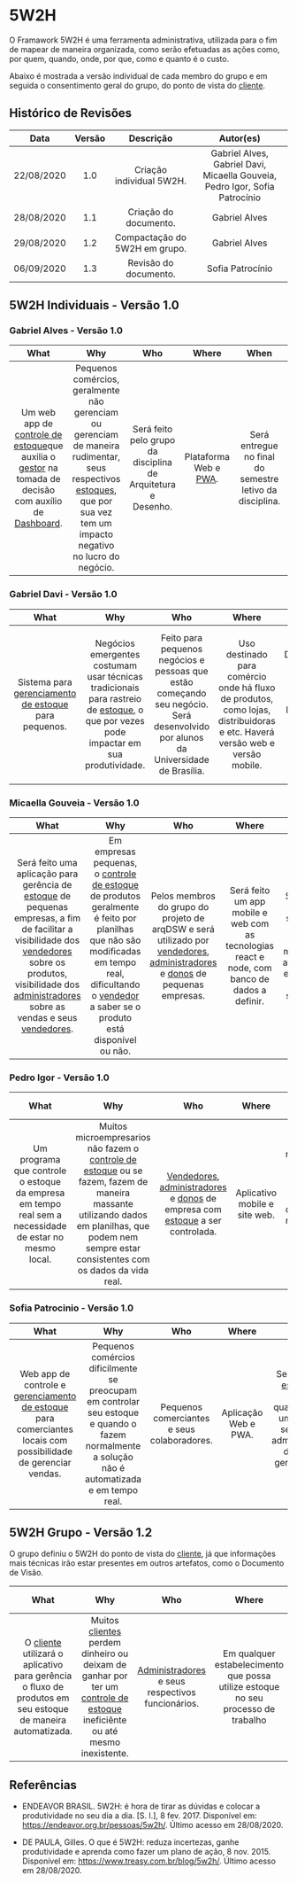 # 5W2H

O Framawork 5W2H é uma ferramenta administrativa, utilizada para o fim de mapear de maneira organizada, como serão efetuadas as ações como, por quem, quando, onde, por que, como e quanto é o custo.

Abaixo é mostrada a versão individual de cada membro do grupo e em seguida o consentimento geral do grupo, do ponto de vista do [cliente](Modeling/objeto?id=usuário).

## Histórico de Revisões

|    Data    | Versão |         Descrição         |           Autor(es)            |
| :--------: | :----: | :-----------------------: | :----------------------------: |
| 22/08/2020 |  1.0   |  Criação individual 5W2H.  | Gabriel Alves, Gabriel Davi, Micaella Gouveia, Pedro Igor, Sofia Patrocínio |
| 28/08/2020 |  1.1   |  Criação do documento.  | Gabriel Alves | 
| 29/08/2020 |  1.2   |  Compactação do 5W2H em grupo. | Gabriel Alves |
| 06/09/2020 |  1.3   |  Revisão do documento. | Sofia Patrocínio |


## 5W2H Individuais - Versão 1.0

### Gabriel Alves - Versão 1.0

| What | Why | Who | Where | When | How | How Much|
| :---:| :---:| :---:| :---:| :---:| :---:| :---:|
| Um web app de [controle de estoque](Modeling/verbo?id=Controle-de-Estoque)que auxilia o [gestor](Modeling/objeto?id=Owner) na tomada de decisão com auxílio de [Dashboard](Modeling/objeto?id=Dashboard). | Pequenos comércios, geralmente não gerenciam ou gerenciam de maneira rudimentar, seus respectivos [estoques](Modeling/objeto?id=Estoque), que por sua vez tem um impacto negativo no lucro do negócio. | Será feito pelo grupo da disciplina de Arquitetura e Desenho. | Plataforma Web e [PWA](Modeling/objeto?id=PWA). | Será entregue no final do semestre letivo da disciplina. | Através do  [navegador](Modeling/objeto?id=Navegador) e dispositívos mobile. | Para os [usuários](Modeling/objeto?id=usuário)  inicialmente gratuito, e para o desenvolvimento possíveis custos de host dos serviços. |

### Gabriel Davi - Versão 1.0

| What | Why | Who | Where | When | How | How Much|
| :---:| :---:| :---:| :---:| :---:| :---:| :---:|
| Sistema para [gerenciamento de estoque](Modeling/verbo?id=Controle-de-Estoque) para pequenos.| Negócios emergentes costumam usar técnicas tradicionais para rastreio de [estoque](Modeling/objeto?id=Estoque), o que por vezes pode impactar em sua produtividade. |Feito para pequenos negócios e pessoas que estão começando seu negócio. Será desenvolvido por alunos da Universidade de Brasília. | Uso destinado para comércio onde há fluxo de produtos, como lojas, distribuidoras e etc. Haverá versão web e versão mobile.|Desenvolvimento previsto para o segundo semestre de 2020. Seu lançamento está previsto para o primeiro semestre de 2021. |Utilizaremos ferramentas de desenvolvimento web, mobile e para api utilizaremos o rest. |Seu custo será variável, contabilizado de acordo com o número de funcionários que serão cadastrados na aplicação e o tamanho do estoque que será administrado. |

### Micaella Gouveia - Versão 1.0

| What | Why | Who | Where | When | How | How Much|
| :---:| :---:| :---:| :---:| :---:| :---:| :---:|
| Será feito uma aplicação para gerência de [estoque](Modeling/objeto?id=Estoque) de pequenas empresas, a fim de facilitar a visibilidade dos [vendedores](Modeling/objeto?id=Seller) sobre os produtos, visibilidade dos [administradores](Modeling/objeto?id=Admin) sobre as vendas e seus [vendedores](Modeling/objeto?id=Seller). | Em empresas pequenas, o [controle de estoque](Modeling/verbo?id=Controle-de-Estoque) de produtos geralmente é feito por planilhas que não são modificadas em tempo real, dificultando o [vendedor](Modeling/objeto?id=Seller) a saber se o produto está disponível ou não. | Pelos membros do grupo do projeto de arqDSW e será utilizado por [vendedores](Modeling/objeto?id=Seller), [administradores](Modeling/objeto?id=Admin) e [donos](Modeling/objeto?id=Owner) de pequenas empresas. | Será feito um app mobile e web com as tecnologias react e node, com banco de dados a definir. | Será feito no 2o semestre de 2020 pela matéria de arquitetura e desenho de software. | O aplicativo funcionará como um visualizador de [estoque](Modeling/objeto?id=Estoque), além de gestão do [estoque](Modeling/objeto?id=Estoque), em que o [vendedor](Modeling/objeto?id=Seller) poderá remover itens do [estoque](Modeling/objeto?id=Estoque) assim que são vendidos. | Para desenvolver, pretendemos utilizar plataformas open source, porém podem existir custos de hospedagem de banco de serviços. Para o [cliente](Modeling/objeto?id=usuário), será um aplicativo grátis. |

### Pedro Igor - Versão 1.0

| What | Why | Who | Where | When | How | How Much|
| :---:| :---:| :---:| :---:| :---:| :---:| :---:|
| Um programa que controle o estoque da empresa em tempo real sem a necessidade de estar no mesmo local. | Muitos microempresarios não fazem o [controle de estoque](Modeling/verbo?id=Controle-de-Estoque) ou se fazem, fazem de maneira massante utilizando dados em planilhas, que podem nem sempre estar consistentes com os dados da vida real. | [Vendedores](Modeling/objeto?id=Seller), [administradores](Modeling/objeto?id=Admin) e [donos](Modeling/objeto?id=Owner) de empresa com [estoque](Modeling/objeto?id=Estoque) a ser controlada. | Aplicativo mobile e site web. | Quando for necessário informar que há [estoque](Modeling/objeto?id=Estoque) novo e quando for necessario remover uma unidade de um produto. | Utilizando métodos de gestão de projeto e tecnologias de software. | Não haverá custo para o [cliente](Modeling/objeto?id=usuário). |

### Sofia Patrocinio - Versão 1.0

| What | Why | Who | Where | When | How | How Much|
| :---:| :---:| :---:| :---:| :---:| :---:| :---:|
| Web app de controle e [gerenciamento de estoque](Modeling/verbo?id=Controle-de-Estoque) para comerciantes locais com possibilidade de gerenciar vendas. | Pequenos comércios dificilmente se preocupam em controlar seu estoque e quando o fazem normalmente a solução não é automatizada e em tempo real. | Pequenos comerciantes e seus colaboradores. | Aplicação Web e PWA. | Sempre que o [estoque](Modeling/objeto?id=Estoque) for reposto, quando efetuar uma venda e sempre que administradores desejarem gerenciar seus dados. | Através do [navegador](Modeling/objeto?id=Navegador), efetuando vendas, adicionadno estoque e colaboradores. | A aplicação cobrará cstos mensais referentes a manutenção do servidor e serviços de host. |


## 5W2H Grupo - Versão 1.2

O grupo definiu o 5W2H do ponto de vista do [cliente](Modeling/objeto?id=usuário), já que informações mais técnicas irão estar presentes em outros artefatos, como o Documento de Visão.

| What | Why | Who | Where | When | How | How Much|
| :---:| :---:| :---:| :---:| :---:| :---:| :---:|
| O [cliente](Modeling/objeto?id=usuário) utilizará o aplicativo para gerência o fluxo de produtos em seu estoque de maneira automatizada. | Muitos [clientes](Modeling/objeto?id=usuário) perdem dinheiro ou deixam de ganhar por ter um [controle de estoque](Modeling/verbo?id=Controle-de-Estoque) ineficiênte ou até mesmo inexistente. | [Administradores](Modeling/objeto?id=Admin) e seus respectivos funcionários. | Em qualquer estabelecimento que possa utilize estoque no seu processo de trabalho | Será possível acesso 24 horas por dia, 7 dias por semana, salvo em condições de manutenção programada. | Poderá ser acessado em dispositivos eletrônicos com acesso a internet, como smartphones e computadores. | Versão básica, gratuita. Versão Pro, paga. |

## Referências

- ENDEAVOR BRASIL. 5W2H: é hora de tirar as dúvidas e colocar a produtividade no seu dia a dia. [S. l.], 8 fev. 2017. Disponível em: https://endeavor.org.br/pessoas/5w2h/. Último acesso em 28/08/2020.

- DE PAULA, Gilles. O que é 5W2H: reduza incertezas, ganhe produtividade e aprenda como fazer um plano de ação, 8 nov. 2015. Disponível em: https://www.treasy.com.br/blog/5w2h/. Último acesso em 28/08/2020.